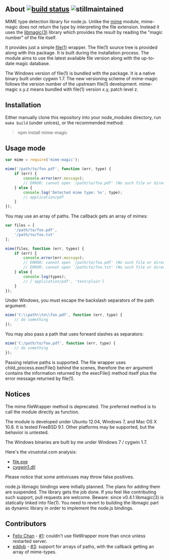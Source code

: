 ## About [![build status](https://secure.travis-ci.org/SaltwaterC/mime-magic.png?branch=master)](http://travis-ci.org/SaltwaterC/mime-magic) ![stillmaintained](http://stillmaintained.com/SaltwaterC/mime-magic.png)

MIME type detection library for node.js. Unlike the [mime](https://github.com/broofa/node-mime) module, mime-magic does not return the type by interpreting the file extension. Instead it uses the [libmagic(3)](http://linux.die.net/man/3/libmagic) library which provides the result by reading the "magic number" of the file itself.

It provides just a simple [file(1)](http://linux.die.net/man/1/file) wrapper. The file(1) source tree is provided along with this package. It is built during the installation process. The module aims to use the latest available file version along with the up-to-date magic database.

The Windows version of file(1) is bundled with the package. It is a native binary built under cygwin 1.7. The new versioning scheme of mime-magic follows the version number of the upstream file(1) development. mime-magic x.y.z means bundled with file(1) version x.y, patch level z.

## Installation

Either manually clone this repository into your node_modules directory, run `make build` (under unices), or the recommended method:

> npm install mime-magic

## Usage mode

```javascript
var mime = require('mime-magic');

mime('/path/to/foo.pdf', function (err, type) {
	if (err) {
		console.error(err.message);
		// ERROR: cannot open `/path/to/foo.pdf' (No such file or directory)
	} else {
		console.log('Detected mime type: %s', type);
		// application/pdf
	}
});
```

You may use an array of paths. The callback gets an array of mimes:

```javascript
var files = [
	'/path/to/foo.pdf',
	'/path/to/foo.txt'
];

mime(files, function (err, types) {
	if (err) {
		console.error(err.message);
		// ERROR: cannot open `/path/to/foo.pdf' (No such file or directory)
		// ERROR: cannot open `/path/to/foo.txt' (No such file or directory)
	} else {
		console.log(types);
		// ['application/pdf', 'text/plain']
	}
});
```

Under Windows, you must escape the backslash separators of the path argument:

```javascript
mime('C:\\path\\to\\foo.pdf', function (err, type) {
	// do something
});
```

You may also pass a path that uses forward slashes as separators:

```javascript
mime('C:/path/to/foo.pdf', function (err, type) {
	// do something
});
```

Passing relative paths is supported. The file wrapper uses child_process.execFile() behind the scenes, therefore the err argument contains the information returned by the execFile() method itself plus the error message returned by file(1).

## Notices

The mime.fileWrapper method is deprecated. The preferred method is to call the module directly as function.

The module is developed under Ubuntu 12.04, Windows 7, and Mac OS X 10.8. It is tested FreeBSD 9.1. Other platforms may be supported, but the behavior is untested.

The Windows binaries are built by me under Windows 7 / cygwin 1.7.

Here's the virustotal.com analysis:

 * [file.exe](https://www.virustotal.com/en/file/2a44dadb748a93ac87ad10f643426192d7beb993c4046fe546b1fb11981e7f0b/analysis/1363079646/)
 * [cygwin1.dll](https://www.virustotal.com/file/df4e2115c80d07ca4345ba92053dcc38c4002554677a04509d02669a50ab86bf/analysis/1359210741/)

Please notice that some antiviruses may throw false positives.

node.js libmagic bindings were initially planned. The plans for adding them are suspended. The library gets the job done. If you feel like contributing such support, pull requests are welcome. Beware: since v0.4.1 libmagic(3) is statically linked into file(1). You need to revert to building the libmagic part as dynamic library in order to implement the node.js bindings.

## Contributors

 * [Felix Chan](https://github.com/felixchan) - [#1](https://github.com/SaltwaterC/mime-magic/pull/1): couldn't use fileWrapper more than once unless restarted server.
 * [eddyb](https://github.com/eddyb) - [#3](https://github.com/SaltwaterC/mime-magic/pull/3): support for arrays of paths, with the callback getting an array of mime-types.

